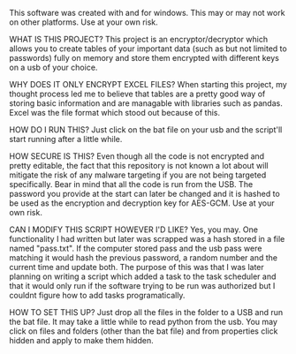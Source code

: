 This software was created with and for windows. This may or may not work on other platforms. Use at your own risk.

WHAT IS THIS PROJECT? 
This project is an encryptor/decryptor which allows you to create tables of your important data (such as but not limited to passwords) fully on memory and store them encrypted with different keys on a usb of your choice. 

WHY DOES IT ONLY ENCRYPT EXCEL FILES?
When starting this project, my thought process led me to believe that tables are a pretty good way of storing basic information and are managable with libraries such as pandas. Excel was the file format which stood out because of this.

HOW DO I RUN THIS?
Just click on the bat file on your usb and the script'll start running after a little while.

HOW SECURE IS THIS?
Even though all the code is not encrypted and pretty editable, the fact that this repository is not known a lot about will mitigate the risk of any malware targeting if you are not being targeted specifically. Bear in mind that all the code is run from the USB. The password you provide at the start can later be changed and it is hashed to be used as the encryption and decryption key for AES-GCM. Use at your own risk.

CAN I MODIFY THIS SCRIPT HOWEVER I'D LIKE?
Yes, you may. One functionality I had written but later was scrapped was a hash stored in a file named "pass.txt". If the computer stored pass and the usb pass were matching it would hash the previous password, a random number and the current time and update both. The purpose of this was that I was later planning on writing a script which added a task to the task scheduler and that it would only run if the software trying to be run was authorized but I couldnt figure how to add tasks programatically.

HOW TO SET THIS UP?
Just drop all the files in the folder to a USB and run the bat file. It may take a little while to read python from the usb. You may click on files and folders (other than the bat file) and from properties click hidden and apply to make them hidden.
